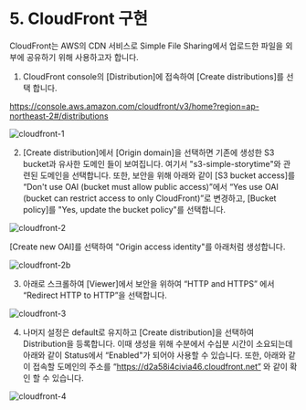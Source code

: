 # 5. CloudFront 구현

 
CloudFront는 AWS의 CDN 서비스로 Simple File Sharing에서 업로드한 파일을 외부에 공유하기 위해 사용하고자 합니다.

1) CloudFront console의 [Distribution]에 접속하여 [Create distributions]를 선택 합니다. 

https://console.aws.amazon.com/cloudfront/v3/home?region=ap-northeast-2#/distributions


![cloudfront-1](https://user-images.githubusercontent.com/52392004/156367906-dfb29a80-8285-4da6-9951-83d467de75a9.png)

2) [Create distribution]에서 [Origin domain]을 선택하면 기존에 생성한 S3 bucket과 유사한 도메인 들이 보여집니다. 여기서 "s3-simple-storytime"와 관련된 도메인을 선택합니다. 또한, 보안을 위해 아래와 같이 [S3 bucket access]를 “Don't use OAI (bucket must allow public access)”에서 “Yes use OAI (bucket can restrict access to only CloudFront)”로 변경하고, [Bucket policy]를 "Yes, update the bucket policy"를 선택합니다. 

![cloudfront-2](https://user-images.githubusercontent.com/52392004/156368116-dff7ff0b-677c-42a7-b5a4-3f3b13394658.png)

[Create new OAI]를 선택하여 "Origin access identity"를 아래처럼 생성합니다. 

![cloudfront-2b](https://user-images.githubusercontent.com/52392004/156368167-54b6d351-b397-44bc-9fb2-539f010912ec.png)

3) 아래로 스크롤하여 [Viewer]에서 보안을 위하여 “HTTP and HTTPS” 에서 “Redirect HTTP to HTTP”을 선택합니다. 

![cloudfront-3](https://user-images.githubusercontent.com/52392004/156368216-3a31a525-f199-4b33-a4fd-4d2ddbcb45fd.png)

4) 나머지 설정은 default로 유지하고 [Create distribution]을 선택하여 Distribution을 등록합니다. 이때 생성을 위해 수분에서 수십분 시간이 소요되는데 아래와 같이 Status에서 “Enabled"가 되어야 사용할 수 있습니다. 또한, 아래와 같이 접속할 도메인의 주소를 “https://d2a58i4civia46.cloudfront.net” 와 같이 확인 할 수 있습니다. 

![cloudfront-4](https://user-images.githubusercontent.com/52392004/156368285-f6f9ecac-cb83-43f7-a985-ca8e1011a03c.png)
